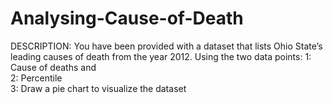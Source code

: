 # Analysing-Cause-of-Death

DESCRIPTION: You have been provided with a dataset that lists Ohio State’s leading causes of death from the year 2012. Using the two data points: 
1: Cause of deaths and <br>
2: Percentile<br>
3: Draw a pie chart to visualize the dataset
